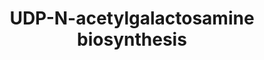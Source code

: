 ---
authors:
- Anwesha
- Eweitz
description: This event has been computationally inferred from an event that has been
  demonstrated in another species.<p>The inference is based on Ensembl Compara orthology
  projection. Briefly, reactions for which all involved PhysicalEntities (in input,
  output and catalyst) have a mapped ortholog or paralog are inferred to the other
  species. High-level events are also inferred for these events to allow for easier
  navigation.<p>Details of projection methods and parameters may be found <a href="/projection.html">here.</a><p>  Source:[http://plantreactome.gramene.org/
  Plant Reactome].
last-edited: 2021-05-26
organisms:
- Arabidopsis thaliana
redirect_from:
- /index.php/Pathway:WP3093
- /instance/WP3093
revision: null
schema-jsonld:
- '@context': https://schema.org/
  '@id': https://wikipathways.github.io/pathways/WP3093.html
  '@type': Dataset
  creator:
    '@type': Organization
    name: WikiPathways
  description: This event has been computationally inferred from an event that has
    been demonstrated in another species.<p>The inference is based on Ensembl Compara
    orthology projection. Briefly, reactions for which all involved PhysicalEntities
    (in input, output and catalyst) have a mapped ortholog or paralog are inferred
    to the other species. High-level events are also inferred for these events to
    allow for easier navigation.<p>Details of projection methods and parameters may
    be found <a href="/projection.html">here.</a><p>  Source:[http://plantreactome.gramene.org/
    Plant Reactome].
  keywords:
  - (LOC_Os04g52370.1)
  - 6-phosphate
  - AT3G24090
  - AT5G18070
  - Ac-CoA
  - AcGlcN1P
  - AcGlcN6P
  - CoA-SH
  - Fru(6)P
  - GlcN6P
  - Homologues of
  - L-Gln
  - L-Glu
  - N-acetyltransferase
  - PPi
  - UDP-GlcNAc
  - UDP-N-acetylglucosamine
  - UTP
  - diphosphorylase
  - glucosamine
  license: CC0
  name: UDP-N-acetylgalactosamine biosynthesis
seo: CreativeWork
title: UDP-N-acetylgalactosamine biosynthesis
wpid: WP3093
---